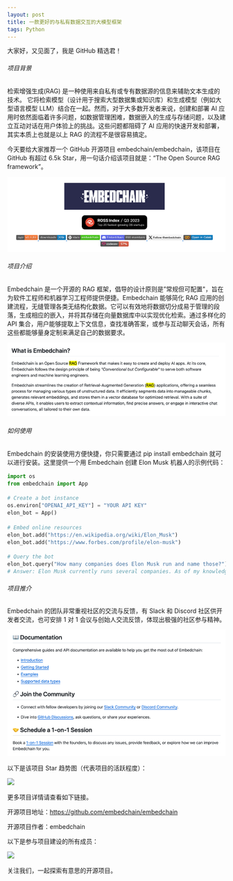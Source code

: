 ```yaml
---
layout: post
title: 一款更好的与私有数据交互的大模型框架
tags: Python
---
```


大家好，又见面了，我是 GitHub 精选君！

###### 项目背景

检索增强生成(RAG) 是一种使用来自私有或专有数据源的信息来辅助文本生成的技术。 它将检索模型（设计用于搜索大型数据集或知识库）和生成模型（例如大型语言模型 LLM）结合在一起。然而，对于大多数开发者来说，创建和部署 AI 应用时依然面临着许多问题，如数据管理困难，数据嵌入的生成与存储问题，以及建立互动对话在用户体验上的挑战。这些问题都阻碍了 AI 应用的快速开发和部署，其实本质上也就是以上 RAG 的流程不是很容易搞定。

今天要给大家推荐一个 GitHub 开源项目 embedchain/embedchain，该项目在 GitHub 有超过 6.5k Star，用一句话介绍该项目就是：“The Open Source RAG framework”。

![](https://raw.githubusercontent.com/ZhuPeng/pic/master/images/compress_image-20240221225643164.png)

###### 项目介绍

Embedchain 是一个开源的 RAG 框架，倡导的设计原则是”常规但可配置"，旨在为软件工程师和机器学习工程师提供便捷。Embedchain 能够简化 RAG 应用的创建流程，无缝管理各类无结构化数据。它可以有效地将数据切分成易于管理的段落，生成相应的嵌入，并将其存储在向量数据库中以实现优化检索。通过多样化的 API 集合，用户能够提取上下文信息，查找准确答案，或参与互动聊天会话，所有这些都能够量身定制来满足自己的数据要求。

![](https://raw.githubusercontent.com/ZhuPeng/pic/master/images/compress_image-20240221225743741.png)

###### 如何使用

Embedchain 的安装使用方便快捷，你只需要通过 pip install embedchain 就可以进行安装。这里提供一个用 Embedchain 创建 Elon Musk 机器人的示例代码：

```python
import os
from embedchain import App

# Create a bot instance
os.environ["OPENAI_API_KEY"] = "YOUR API KEY"
elon_bot = App()

# Embed online resources
elon_bot.add("https://en.wikipedia.org/wiki/Elon_Musk")
elon_bot.add("https://www.forbes.com/profile/elon-musk")

# Query the bot
elon_bot.query("How many companies does Elon Musk run and name those?")
# Answer: Elon Musk currently runs several companies. As of my knowledge, he is the CEO and lead designer of SpaceX, the CEO and product architect of Tesla, Inc....
```

###### 项目推介

Embedchain 的团队非常重视社区的交流与反馈，有 Slack 和 Discord 社区供开发者交流，也可安排 1 对 1 会议与创始人交流反馈，体现出极强的社区参与精神。

![](https://raw.githubusercontent.com/ZhuPeng/pic/master/images/compress_image-20240221230033741.png)


以下是该项目 Star 趋势图（代表项目的活跃程度）：

![](https://api.star-history.com/svg?repos=embedchain/embedchain&type=Timeline)

更多项目详情请查看如下链接。

开源项目地址：https://github.com/embedchain/embedchain 

开源项目作者：embedchain

以下是参与项目建设的所有成员：

![](https://contrib.rocks/image?repo=embedchain/embedchain)

关注我们，一起探索有意思的开源项目。

